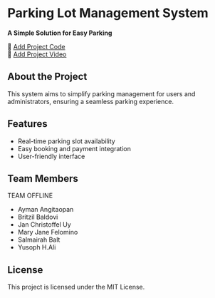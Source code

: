 # Parking Lot Management System
**A Simple Solution for Easy Parking**

🔴 [Add Project Code ](https://www.figma.com/proto/4CFaVDQmz7mtF5TuYlWDhF/ParkTracer?node-id=155-27037&p=f&t=inrXsAhdZRvjvyO9-1&scaling=min-zoom&content-scaling=fixed&page-id=155%3A269&starting-point-node-id=155%3A27037)
<br>
🔴 [Add Project Video](https://drive.google.com/drive/folders/1cea5W6CORMAYmarJwxWqCUcIijC1ecND?usp=drive_link)

## About the Project
This system aims to simplify parking management for users and administrators, ensuring a seamless parking experience.

## Features
- Real-time parking slot availability
- Easy booking and payment integration
- User-friendly interface

## Team Members
  TEAM OFFLINE
- Ayman Angitaopan
- Britzil Baldovi
- Jan Christoffel Uy
- Mary Jane Felomino
- Salmairah Balt
- Yusoph H.Ali

## License
This project is licensed under the MIT License.

